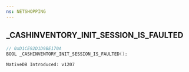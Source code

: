 ```yaml
---
ns: NETSHOPPING
---
```

## _CASHINVENTORY_INIT_SESSION_IS_FAULTED

```c
// 0xD1CE92D1D9BE170A
BOOL _CASHINVENTORY_INIT_SESSION_IS_FAULTED();
```

```
NativeDB Introduced: v1207
```

